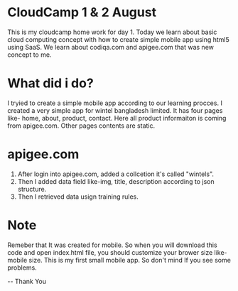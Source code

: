 CloudCamp 1 & 2 August
======================

This is my cloudcamp home work for day 1. Today we learn about basic cloud computing concept with how to create simple mobile app using html5 using SaaS.
We learn about codiqa.com and apigee.com that was new concept to me. 

What did i do?
=============
I tryied to create a simple mobile app according to our learning procces. I created a very simple app for wintel bangladesh limited.
It has four pages like- home, about, product, contact. Here all product informaiton is coming from apigee.com. Other pages contents are static.

apigee.com
==========
01) After login into apigee.com, added a collcetion it's called "wintels".
02) Then I added data field like-img, title, description according to json structure.
3) Then I retrieved data usign training rules.



Note
====
Remeber that It was created for mobile. So when you will download this code and open index.html file, you should customize your brower size like-mobile size.
This is my first small mobile app. So don't mind If you see some problems. 


--
Thank You

